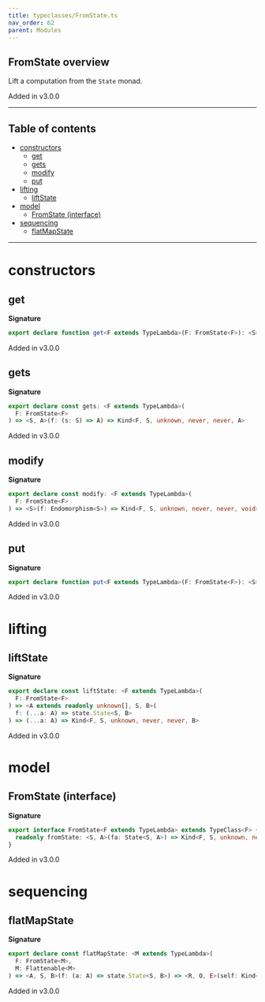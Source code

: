 ```yaml
---
title: typeclasses/FromState.ts
nav_order: 62
parent: Modules
---
```


## FromState overview

Lift a computation from the `State` monad.

Added in v3.0.0

---

<h2 class="text-delta">Table of contents</h2>

- [constructors](#constructors)
  - [get](#get)
  - [gets](#gets)
  - [modify](#modify)
  - [put](#put)
- [lifting](#lifting)
  - [liftState](#liftstate)
- [model](#model)
  - [FromState (interface)](#fromstate-interface)
- [sequencing](#sequencing)
  - [flatMapState](#flatmapstate)

---

# constructors

## get

**Signature**

```ts
export declare function get<F extends TypeLambda>(F: FromState<F>): <S>() => Kind<F, S, unknown, never, never, S>
```

Added in v3.0.0

## gets

**Signature**

```ts
export declare const gets: <F extends TypeLambda>(
  F: FromState<F>
) => <S, A>(f: (s: S) => A) => Kind<F, S, unknown, never, never, A>
```

Added in v3.0.0

## modify

**Signature**

```ts
export declare const modify: <F extends TypeLambda>(
  F: FromState<F>
) => <S>(f: Endomorphism<S>) => Kind<F, S, unknown, never, never, void>
```

Added in v3.0.0

## put

**Signature**

```ts
export declare function put<F extends TypeLambda>(F: FromState<F>): <S>(s: S) => Kind<F, S, unknown, never, never, void>
```

Added in v3.0.0

# lifting

## liftState

**Signature**

```ts
export declare const liftState: <F extends TypeLambda>(
  F: FromState<F>
) => <A extends readonly unknown[], S, B>(
  f: (...a: A) => state.State<S, B>
) => (...a: A) => Kind<F, S, unknown, never, never, B>
```

Added in v3.0.0

# model

## FromState (interface)

**Signature**

```ts
export interface FromState<F extends TypeLambda> extends TypeClass<F> {
  readonly fromState: <S, A>(fa: State<S, A>) => Kind<F, S, unknown, never, never, A>
}
```

Added in v3.0.0

# sequencing

## flatMapState

**Signature**

```ts
export declare const flatMapState: <M extends TypeLambda>(
  F: FromState<M>,
  M: Flattenable<M>
) => <A, S, B>(f: (a: A) => state.State<S, B>) => <R, O, E>(self: Kind<M, S, R, O, E, A>) => Kind<M, S, R, O, E, B>
```

Added in v3.0.0
